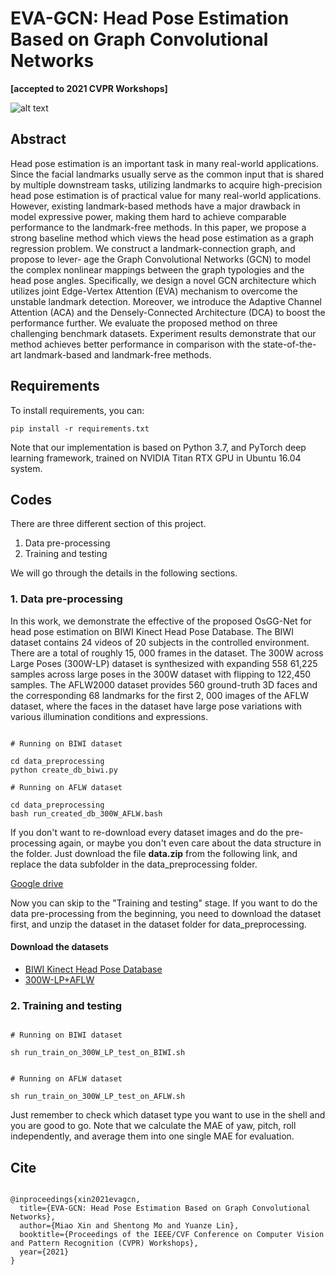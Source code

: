 # EVA-GCN: Head Pose Estimation Based on Graph Convolutional Networks

**[accepted to 2021 CVPR Workshops]**

![alt text](https://github.com/stoneMo/EVA-GCN/blob/main/imgs/title_image.png?raw=true)

## Abstract

Head pose estimation is an important task in many real-world applications. Since the facial landmarks usually serve as the common input that is shared by multiple downstream tasks, utilizing landmarks to acquire high-precision head pose estimation is of practical value for many real-world applications. However, existing landmark-based methods have a major drawback in model expressive power, making them hard to achieve comparable performance to the landmark-free methods. In this paper, we propose a strong baseline method which views the head pose estimation as a graph regression problem. We construct a landmark-connection graph, and propose to lever- age the Graph Convolutional Networks (GCN) to model the complex nonlinear mappings between the graph typologies and the head pose angles. Specifically, we design a novel GCN architecture which utilizes joint Edge-Vertex Attention (EVA) mechanism to overcome the unstable landmark detection. Moreover, we introduce the Adaptive Channel Attention (ACA) and the Densely-Connected Architecture (DCA) to boost the performance further. We evaluate the proposed method on three challenging benchmark datasets. Experiment results demonstrate that our method achieves better performance in comparison with the state-of-the-art landmark-based and landmark-free methods.



## Requirements


To install requirements, you can:

```
pip install -r requirements.txt

```

Note that our implementation is based on Python 3.7, and PyTorch deep learning framework, trained on NVIDIA Titan RTX GPU in Ubuntu 16.04 system.

## Codes

There are three different section of this project. 
1. Data pre-processing
2. Training and testing 

We will go through the details in the following sections.

### 1. Data pre-processing

In this work, we demonstrate the effective of the proposed OsGG-Net for head pose estimation on BIWI Kinect Head Pose Database. The BIWI dataset contains 24 videos of 20 subjects in the controlled environment. There are a total of roughly 15, 000 frames in the dataset. The 300W across Large Poses (300W-LP) dataset is synthesized with expanding 558 61,225 samples across large poses in the 300W dataset with flipping to 122,450 samples. The AFLW2000 dataset provides 560 ground-truth 3D faces and the corresponding 68 landmarks for the first 2, 000 images of the AFLW dataset, where the faces in the dataset have large pose variations with various illumination conditions and expressions. 


```

# Running on BIWI dataset

cd data_preprocessing
python create_db_biwi.py

# Running on AFLW dataset

cd data_preprocessing
bash run_created_db_300W_AFLW.bash 

```

If you don't want to re-download every dataset images and do the pre-processing again, or maybe you don't even care about the data structure in the folder. Just download the file **data.zip** from the following link, and replace the data subfolder in the data_preprocessing folder.

[Google drive](https://drive.google.com/file/d/1myA0xpN0t1Zkufz7Ptk6zmIkp1XFYB0S/view?usp=sharing)

Now you can skip to the "Training and testing" stage. If you want to do the data pre-processing from the beginning, you need to download the dataset first, and unzip the dataset in the dataset folder for data_preprocessing.

#### Download the datasets

+ [BIWI Kinect Head Pose Database](https://data.vision.ee.ethz.ch/cvl/gfanelli/head_pose/head_forest.html)
+ [300W-LP+AFLW](http://www.cbsr.ia.ac.cn/users/xiangyuzhu/projects/3DDFA/main.htm)


### 2. Training and testing 
```

# Running on BIWI dataset

sh run_train_on_300W_LP_test_on_BIWI.sh


# Running on AFLW dataset

sh run_train_on_300W_LP_test_on_AFLW.sh

```

Just remember to check which dataset type you want to use in the shell and you are good to go. Note that we calculate the MAE of yaw, pitch, roll independently, and average them into one single MAE for evaluation.


## Cite

```

@inproceedings{xin2021evagcn,
  title={EVA-GCN: Head Pose Estimation Based on Graph Convolutional Networks},
  author={Miao Xin and Shentong Mo and Yuanze Lin},
  booktitle={Proceedings of the IEEE/CVF Conference on Computer Vision and Pattern Recognition (CVPR) Workshops},
  year={2021}
}

```